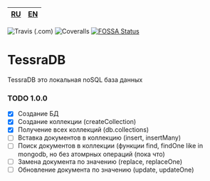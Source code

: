 
|[RU](README-RU.md)|[EN](README.md)|
|--|--|

![Travis (.com)](https://img.shields.io/travis/com/artegoser/TessraDB?style=flat-square)
![Coveralls](https://img.shields.io/coveralls/github/artegoser/TessraDB?style=flat-square)
[![FOSSA Status](https://app.fossa.com/api/projects/git%2Bgithub.com%2Fartegoser%2FTessraDB.svg?type=small)](https://app.fossa.com/projects/git%2Bgithub.com%2Fartegoser%2FTessraDB?ref=badge_small)

# TessraDB
 TessraDB это локальная noSQL база данных


### TODO 1.0.0
- [x] Создание БД
- [x] Создание коллекции (createCollection)
- [x] Получение всех коллекций (db.collections)
- [ ] Вставка документов в коллекцию (insert, insertMany)
- [ ] Поиск документов в коллекции (функции find, findOne like in mongodb, но без атомрных операций (пока что)
- [ ] Замена документа по значению (replace, replaceOne)
- [ ] Обновление документа по значению (update, updateOne)